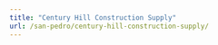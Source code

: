 ```yaml
---
title: "Century Hill Construction Supply"
url: /san-pedro/century-hill-construction-supply/
---
```


